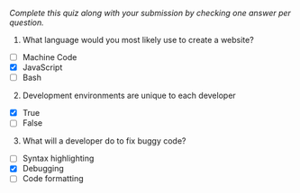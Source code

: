 *Complete this quiz along with your submission by checking one answer per question.*

1. What language would you most likely use to create a website?

- [ ] Machine Code
- [x] JavaScript
- [ ] Bash

2. Development environments are unique to each developer

- [x] True
- [ ] False

3. What will a developer do to fix buggy code?

- [ ] Syntax highlighting
- [x] Debugging
- [ ] Code formatting
